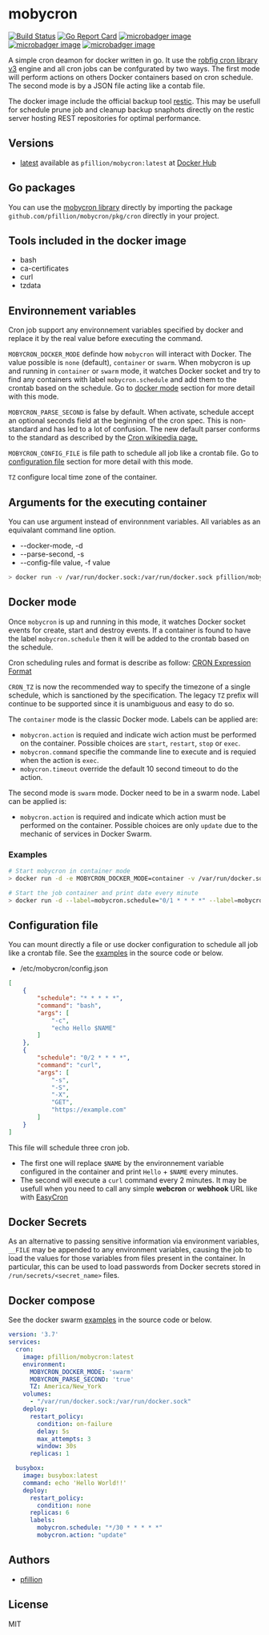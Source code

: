 # mobycron

[![Build Status](https://drone.pfillion.com/api/badges/pfillion/mobycron/status.svg?branch=master)](https://drone.pfillion.com/pfillion/mobycron)
[![Go Report Card](https://goreportcard.com/badge/github.com/pfillion/mobycron)](https://goreportcard.com/report/github.com/pfillion/mobycron)
[![microbadger image](https://images.microbadger.com/badges/image/pfillion/mobycron.svg)](https://microbadger.com/images/pfillion/mobycron "Get your own image badge on microbadger.com")
[![microbadger image](https://images.microbadger.com/badges/version/pfillion/mobycron.svg)](https://microbadger.com/images/pfillion/mobycron "Get your own version badge on microbadger.com")
[![microbadger image](https://images.microbadger.com/badges/commit/pfillion/mobycron.svg)](https://microbadger.com/images/pfillion/mobycron "Get your own commit badge on microbadger.com")

A simple cron deamon for docker written in go. It use the [robfig cron library v3](https://github.com/robfig/cron/tree/v3) engine and all cron jobs can be confgurated by two ways. The first mode will perform actions on others Docker containers based on cron schedule. The second mode is by a JSON file acting like a contab file.

The docker image include the official backup tool [restic](https://github.com/restic/restic). This may be usefull for schedule prune job and cleanup backup snaphots directly on the restic server hosting REST repositories for optimal performance.

## Versions

* [latest](https://github.com/pfillion/mobycron/tree/master) available as ```pfillion/mobycron:latest``` at [Docker Hub](https://hub.docker.com/r/pfillion/mobycron/)

## Go packages

You can use the [mobycron library](https://github.com/pfillion/mobycron) directly by importing the package ```github.com/pfillion/mobycron/pkg/cron``` directly in your project.

## Tools included in the docker image

* bash
* ca-certificates
* curl
* tzdata

## Environnement variables

Cron job support any environnement variables specified by docker and replace it by the real value before executing the command.

```MOBYCRON_DOCKER_MODE``` definde how ```mobycron``` will interact with Docker. The value possible is ```none``` (default), ```container``` or ```swarm```. When mobycron is up and running in ```container``` or ```swarm``` mode, it watches Docker socket and try to find any containers with label ```mobycron.schedule``` and add them to the crontab based on the schedule. Go to [docker mode](#docker-mode) section for more detail with this mode.

```MOBYCRON_PARSE_SECOND``` is false by default. When activate, schedule accept an optional seconds field at the beginning of the cron spec. This is non-standard and has led to a lot of confusion. The new default parser conforms to the standard as described by the [Cron wikipedia page.](https://en.wikipedia.org/wiki/Cron)

```MOBYCRON_CONFIG_FILE``` is file path to schedule all job like a crontab file. Go to [configuration file](#configuration-file) section for more detail with this mode.

```TZ``` configure local time zone of the container.

## Arguments for the executing container

You can use argument instead of environnment variables. All variables as an equivalant command line option.

* --docker-mode, -d
* --parse-second, -s
* --config-file value, -f value

```sh
> docker run -v /var/run/docker.sock:/var/run/docker.sock pfillion/mobycron:latest --docker-mode=true --parse-second=false
```

## Docker mode

Once ```mobycron``` is up and running in this mode, it watches Docker socket events for create, start and destroy events. If a container is found to have the label ```mobycron.schedule``` then it will be added to the crontab based on the schedule.

Cron scheduling rules and format is describe as follow: [CRON Expression Format](https://godoc.org/github.com/robfig/cron#hdr-CRON_Expression_Format)

```CRON_TZ``` is now the recommended way to specify the timezone of a single schedule, which is sanctioned by the specification. The legacy ```TZ``` prefix will continue to be supported since it is unambiguous and easy to do so.

The ```container``` mode is the classic Docker mode. Labels can be applied are:

* ```mobycron.action``` is requied and indicate wich action must be performed on the container. Possible choices are ```start```, ```restart```, ```stop``` or ```exec```.
* ```mobycron.command``` specifie the commande line to execute and is requied when the action is ```exec```.
* ```mobycron.timeout``` override the default 10 second timeout to do the action.

The second mode is ```swarm``` mode. Docker need to be in a swarm node. Label can be applied is:

* ```mobycron.action``` is required and indicate which action must be performed on the container. Possible choices are only ```update``` due to the mechanic of services in Docker Swarm.

### Examples

```sh
# Start mobycron in container mode
> docker run -d -e MOBYCRON_DOCKER_MODE=container -v /var/run/docker.sock:/var/run/docker.sock pfillion/mobycron:latest

# Start the job container and print date every minute
> docker run -d --label=mobycron.schedule="0/1 * * * *" --label=mobycron.action="start" busybox date
```

## Configuration file

You can mount directly a file or use docker configuration to schedule all job like a crontab file. See the [examples](https://github.com/pfillion/mobycron/tree/master/examples) in the source code or below.

* /etc/mobycron/config.json

```json
[
    {
        "schedule": "* * * * *",
        "command": "bash",
        "args": [
            "-c",
            "echo Hello $NAME"
        ]
    },
    {
        "schedule": "0/2 * * * *",
        "command": "curl",
        "args": [
            "-s",
            "-S",
            "-X",
            "GET",
            "https://example.com"
        ]
    }
]
```

This file will schedule three cron job.

* The first one will replace ```$NAME``` by the environnement variable configured in the container and print ```Hello``` + ```$NAME``` every minutes.
* The second will execute a ```curl``` command every 2 minutes. It may be usefull when you need to call any simple **webcron** or **webhook** URL like with [EasyCron](https://www.easycron.com)

## Docker Secrets

As an alternative to passing sensitive information via environment variables, `__FILE` may be appended to any environment variables, causing the job to load the values for those variables from files present in the container. In particular, this can be used to load passwords from Docker secrets stored in `/run/secrets/<secret_name>` files.

## Docker compose

See the docker swarm [examples](https://github.com/pfillion/mobycron/tree/master/examples) in the source code or below.

```yml
version: '3.7'
services:
  cron:
    image: pfillion/mobycron:latest
    environment:
      MOBYCRON_DOCKER_MODE: 'swarm'
      MOBYCRON_PARSE_SECOND: 'true'
      TZ: America/New_York
    volumes:
      - "/var/run/docker.sock:/var/run/docker.sock"
    deploy:
      restart_policy:
        condition: on-failure
        delay: 5s
        max_attempts: 3
        window: 30s
      replicas: 1

  busybox:
    image: busybox:latest
    command: echo 'Hello World!!'
    deploy:
      restart_policy:
        condition: none
      replicas: 6
      labels:
        mobycron.schedule: "*/30 * * * * *"
        mobycron.action: "update"
```

## Authors

* [pfillion](https://github.com/pfillion)

## License

MIT
